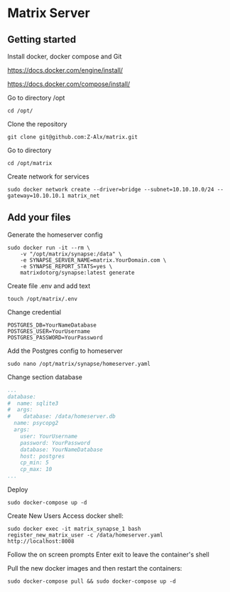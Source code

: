 # Matrix Server

## Getting started
Install docker, docker compose and Git

https://docs.docker.com/engine/install/

https://docs.docker.com/compose/install/

Go to directory /opt
```text
cd /opt/
```

Clone the repository

```text
git clone git@github.com:Z-Alx/matrix.git
```

Go to directory
```text
cd /opt/matrix
```

Create network for services
```text
sudo docker network create --driver=bridge --subnet=10.10.10.0/24 --gateway=10.10.10.1 matrix_net
```

## Add your files
Generate the homeserver config
```text
sudo docker run -it --rm \
    -v "/opt/matrix/synapse:/data" \
    -e SYNAPSE_SERVER_NAME=matrix.YourDomain.com \
    -e SYNAPSE_REPORT_STATS=yes \
    matrixdotorg/synapse:latest generate
```

Create file .env and add text
```
touch /opt/matrix/.env
```

Change credential
```text
POSTGRES_DB=YourNameDatabase
POSTGRES_USER=YourUsername
POSTGRES_PASSWORD=YourPassword
```

Add the Postgres config to homeserver
```text
sudo nano /opt/matrix/synapse/homeserver.yaml
```

Change section database
```yaml
...
database:
#  name: sqlite3
#  args:
#    database: /data/homeserver.db
  name: psycopg2
  args:
    user: YourUsername
    password: YourPassword
    database: YourNameDatabase
    host: postgres
    cp_min: 5
    cp_max: 10
...
```

Deploy
```
sudo docker-compose up -d
```

Create New Users
Access docker shell:
```text
sudo docker exec -it matrix_synapse_1 bash
register_new_matrix_user -c /data/homeserver.yaml http://localhost:8008
```

Follow the on screen prompts
Enter exit to leave the container's shell

Pull the new docker images and then restart the containers:
```text
sudo docker-compose pull && sudo docker-compose up -d
```